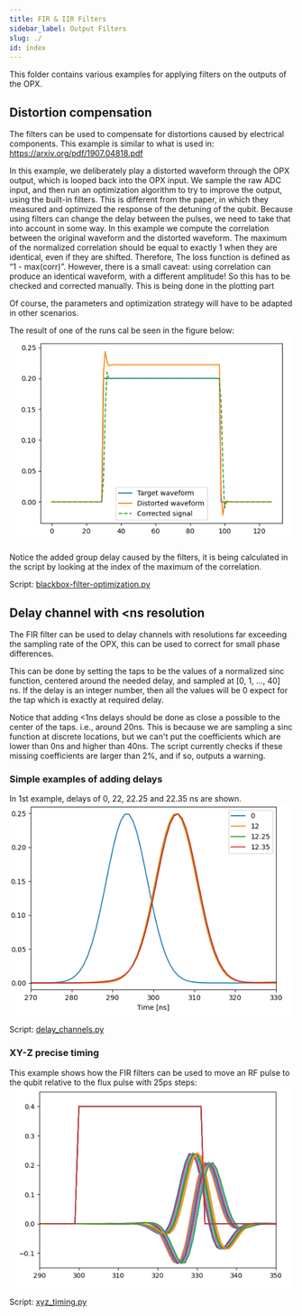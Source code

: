 ```yaml
---
title: FIR & IIR Filters
sidebar_label: Output Filters
slug: ./
id: index
---
```


This folder contains various examples for applying filters on the outputs of the OPX.

## Distortion compensation

The filters can be used to compensate for distortions caused by electrical components.
This example is similar to what is used in: https://arxiv.org/pdf/1907.04818.pdf

In this example, we deliberately play a distorted waveform through the OPX output, which 
is looped back into the OPX input. We sample the raw ADC input, and then run an optimization
algorithm to try to improve the output, using the built-in filters. This is different from the paper, in which they measured and optimized the response of 
the detuning of the qubit.
Because using filters can change the delay between the pulses, we need to take that into account in some way.
In this example we compute the correlation between the original waveform and the distorted waveform. The maximum of the
normalized correlation should be equal to exactly 1 when they are identical, even if they are shifted. 
Therefore, The loss function is defined as “1 - max(corr)”. However, there is a small caveat: using correlation can
produce an identical waveform, with a different amplitude! So this has to be checked and corrected manually.
This is being done in the plotting part

Of course, the parameters and optimization strategy will have to be adapted in other scenarios.

The result of one of the runs cal be seen in the figure below:
![Optimization](blackbox-filter-optimization.png)

Notice the added group delay caused by the filters, it is being calculated in the script by looking at the index of 
the maximum of the correlation.

Script: [blackbox-filter-optimization.py](blackbox-filter-optimization.py)

## Delay channel with <ns resolution

The FIR filter can be used to delay channels with resolutions far exceeding the sampling rate 
of the OPX, this can be used to correct for small phase differences.

This can be done by setting the taps to be the values of a normalized sinc function, centered
around the needed delay, and sampled at [0, 1, ..., 40] ns. If the delay is an integer number,
then all the values will be 0 expect for the tap which is exactly at required delay.

Notice that adding <1ns delays should be done as close a possible to the center of the taps. i.e., around 20ns.
This is because we are sampling a sinc function at discrete locations, but we can't put the coefficients which are lower
than 0ns and higher than 40ns.
The script currently checks if these missing coefficients are larger than 2%, and if so, outputs a warning.

### Simple examples of adding delays
In 1st example, delays of 0, 22, 22.25 and 22.35 ns are shown.
![Delays](delay.png)

Script: [delay_channels.py](delay_channels.py)

### XY-Z precise timing
This example shows how the FIR filters can be used to move an RF pulse to the qubit relative to the flux pulse with 25ps
steps:
![XYZ](xy-z_timing.png)

Script: [xyz_timing.py](xyz_timing.py)
